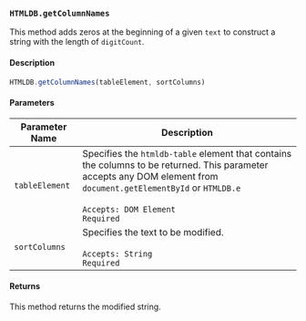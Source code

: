 ### `HTMLDB.getColumnNames`

This method adds zeros at the beginning of a given `text` to construct a string with the length of `digitCount`.

#### Description

```javascript
HTMLDB.getColumnNames(tableElement, sortColumns)
```

#### Parameters

| Parameter Name             | Description                               |
| -------------------------- | ----------------------------------------- |
| `tableElement` | Specifies the `htmldb-table` element that contains the columns to be returned. This parameter accepts any DOM element from `document.getElementById` or `HTMLDB.e`<br><br>`Accepts: DOM Element`<br>`Required` |
| `sortColumns` | Specifies the text to be modified.<br><br>`Accepts: String`<br>`Required` |

#### Returns

This method returns the modified string.